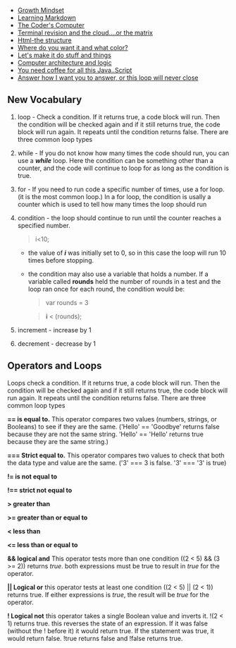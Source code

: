 - [Growth Mindset](https://zenatomsk.github.io/reading-notes/)
- [Learning Markdown](https://zenatomsk.github.io/reading-notes/01-learning-markdown) 
- [The Coder's Computer](https://zenatomsk.github.io/reading-notes/02-the-coders-computer)
- [Terminal revision and the cloud....or the matrix](https://zenatomsk.github.io/reading-notes/03-revisions-and-the-cloud)
- [Html-the structure](https://zenatomsk.github.io/reading-notes/04-structure-with-html)
- [Where do you want it and what color?](https://zenatomsk.github.io/reading-notes/05-design-with-css)
- [Let's make it do stuff and things](https://zenatomsk.github.io/reading-notes/06a-dynamic-with-javascript)
- [Computer architecture and logic](https://zenatomsk.github.io/reading-notes/06b-computer-architecture-and-logic)
- [You need coffee for all this Java..Script](https://zenatomsk.github.io/reading-notes/07-programming-with-js)
- [Answer how I want you to answer, or this loop will never close](https:zenatomsk.github.io/reading-notes/08-operators-and-loops)

## **New Vocabulary**

1. loop - Check a condition. If it returns true, a code block will run. Then the condition will be checked again and if it still returns true, the code block will run again. It repeats until the condition returns false. There are three common loop types

2. while - If you do not know how many times the code should run, you can use a ***while*** loop. Here the condition can be something other than a counter, and the code will continue to loop for as long as the condition is true.

3. for - If you need to run code a specific number of times, use a for loop. (it is the most common loop.) In a for loop, the condition is usally a counter which is used to tell how many times the loop should run

4. condition - the loop should continue to run until the counter reaches a specified number.
    
    >i<10;
    
    - the value of ***i*** was initially set to 0, so in this case the loop will run 10 times before stopping.
    
    - the condition may also use a variable that holds a number. If a variable called **rounds** held the number of rounds in a test and the loop ran once for each round, the condition would be:
        >var rounds = 3

        >**i** < (rounds);

5. increment -  increase by 1
6. decrement - decrease by 1 

## Operators and Loops

Loops check a condition. If it returns true, a code block will run. Then the condition will be checked again and if it still returns true, the code block will run again. It repeats until the condition returns false. There are three common loop types

**== is equal to.** This operator compares two values (numbers, strings, or Booleans) to see if they are the same. ('Hello' == 'Goodbye' returns false because they are not the same string. 'Hello' == 'Hello' returns true because they are the same string.)

**=== Strict equal to.** This operator compares two values to check that both the data type and value are the same. ('3' === 3 is false. '3' === '3' is true)

**!= is not equal to**

**!== strict not equal to**

**> greater than**

**>= greater than or equal to**

**< less than**

**<= less than or equal to**

**&& logical and** This operator tests more than one condition ((2 < 5) && (3 >= 2)) returns *true*. both expressions must be true to result in *true* for the operator.

**|| Logical or** this operator tests at least one condition ((2 < 5) || (2 < 1)) returns true. If either expressions is *true*, the result will be *true* for the operator.

**! Logical not** this operator takes a single Boolean value and inverts it. !(2 < 1) returns true. this reverses the state of an expression. If it was false (without the ! before it) it would return true. If the statement was true, it would return false. !true returns false and !false returns true.